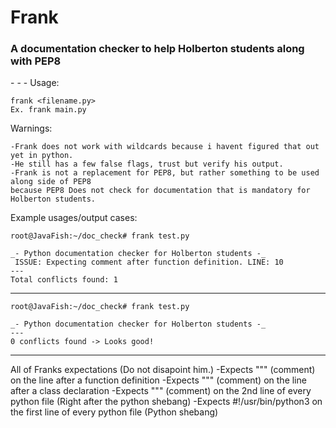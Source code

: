 <h1>Frank</h1>
<h3>A documentation checker to help Holberton students along with PEP8</h3>
-   -   -
Usage: 

	frank <filename.py>
	Ex. frank main.py

Warnings:
	
	-Frank does not work with wildcards because i havent figured that out yet in python.
	-He still has a few false flags, trust but verify his output.
	-Frank is not a replacement for PEP8, but rather something to be used along side of PEP8
	because PEP8 Does not check for documentation that is mandatory for Holberton students. 

Example usages/output cases:

	root@JavaFish:~/doc_check# frank test.py 

	_- Python documentation checker for Holberton students -_
	 ISSUE: Expecting comment after function definition. LINE: 10
	---
	Total conflicts found: 1

-----------------------------
	root@JavaFish:~/doc_check# frank test.py 

	_- Python documentation checker for Holberton students -_
	---
	0 conflicts found -> Looks good!

-----------------------------

All of Franks expectations (Do not disapoint him.)
-Expects """ (comment) on the line after a function definition
-Expects """ (comment) on the line after a class declaration
-Expects """ (comment) on the 2nd line of every python file (Right after the python shebang)
-Expects #!/usr/bin/python3 on the first line of every python file (Python shebang)
